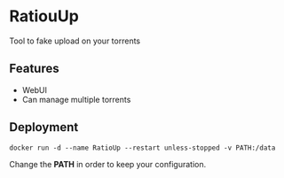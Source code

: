 # RatiouUp

Tool to fake upload on your torrents

## Features
* WebUI
* Can manage multiple torrents

## Deployment
```shell
docker run -d --name RatioUp --restart unless-stopped -v PATH:/data
```
Change the **PATH** in order to keep your configuration.
